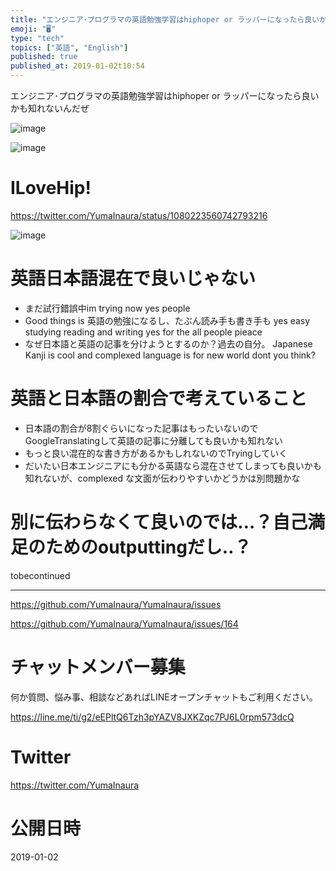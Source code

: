```yaml
---
title: "エンジニア･プログラマの英語勉強学習はhiphoper or ラッパーになったら良いかも知れないんだぜ"
emoji: "🖥"
type: "tech"
topics: ["英語", "English"]
published: true
published_at: 2019-01-02t10:54
---
```


エンジニア･プログラマの英語勉強学習はhiphoper or ラッパーになったら良いかも知れないんだぜ

![image](https://user-images.githubusercontent.com/13635059/50578349-65503680-0e7c-11e9-86c5-643ed957f424.png)

![image](https://user-images.githubusercontent.com/13635059/50578357-726d2580-0e7c-11e9-8ab9-7ff9eb775b8c.png)

# ILoveHip!

https://twitter.com/YumaInaura/status/1080223560742793216

![image](https://user-images.githubusercontent.com/13635059/50578323-ee1aa280-0e7b-11e9-9087-3f16ed16a129.png)

# 英語日本語混在で良いじゃない

- まだ試行錯誤中im trying now yes people
- Good things is 英語の勉強になるし、たぶん読み手も書き手も yes easy studying reading and writing yes for the all people pieace
- なぜ日本語と英語の記事を分けようとするのか？過去の自分。 Japanese Kanji is cool and complexed language is for new world dont you think?

# 英語と日本語の割合で考えていること

- 日本語の割合が8割ぐらいになった記事はもったいないのでGoogleTranslatingして英語の記事に分離しても良いかも知れない
- もっと良い混在的な書き方があるかもしれないのでTryingしていく
- だいたい日本エンジニアにも分かる英語なら混在させてしまっても良いかも知れないが、complexed な文面が伝わりやすいかどうかは別問題かな

# 別に伝わらなくて良いのでは…？自己満足のためのoutputtingだし‥？

tobecontinued


---

https://github.com/YumaInaura/YumaInaura/issues

https://github.com/YumaInaura/YumaInaura/issues/164








<!-- Update From Qiita API -->

# チャットメンバー募集


何か質問、悩み事、相談などあればLINEオープンチャットもご利用ください。

https://line.me/ti/g2/eEPltQ6Tzh3pYAZV8JXKZqc7PJ6L0rpm573dcQ





# Twitter


https://twitter.com/YumaInaura


<!-- Update From Qiita API -->



# 公開日時

2019-01-02
